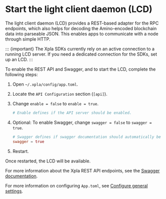 # Start the light client daemon (LCD)

The light client daemon (LCD) provides a REST-based adapter for the RPC endpoints, which also helps for decoding the Amino-encoded blockchain data into parseable JSON. This enables apps to communicate with a node through simple HTTP.

::: {important}
The Xpla SDKs currently rely on an active connection to a running LCD server. If you need a dedicated connection for the SDKs, set up an LCD.
:::

To enable the REST API and Swagger, and to start the LCD, complete the following steps:

1. Open `~/.xpla/config/app.toml`.

2. Locate the `API Configuration` section (`[api]`).

3. Change `enable = false` to `enable = true`.

    ```toml
    # Enable defines if the API server should be enabled.
    ```

4. Optional: To enable Swagger, change `swagger = false` to `swagger = true`.

    ```toml
    # Swagger defines if swagger documentation should automatically be registered.
    swagger = true
    ```
 5. Restart.

Once restarted, the LCD will be available.

For more information about the Xpla REST API endpoints, see the [Swagger documentation](https://lcd.xpla.dev/swagger/).

For more information on configuring `App.toml`, see [Configure general settings](../../full-node/run-a-full-node/configure-general-settings.md).
